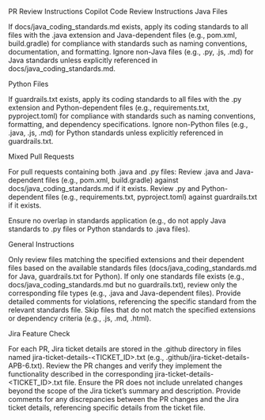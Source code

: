 PR Review Instructions
Copilot Code Review Instructions
Java Files

If docs/java_coding_standards.md exists, apply its coding standards to all files with the .java extension and Java-dependent files (e.g., pom.xml, build.gradle) for compliance with standards such as naming conventions, documentation, and formatting.
Ignore non-Java files (e.g., .py, .js, .md) for Java standards unless explicitly referenced in docs/java_coding_standards.md.

Python Files

If guardrails.txt exists, apply its coding standards to all files with the .py extension and Python-dependent files (e.g., requirements.txt, pyproject.toml) for compliance with standards such as naming conventions, formatting, and dependency specifications.
Ignore non-Python files (e.g., .java, .js, .md) for Python standards unless explicitly referenced in guardrails.txt.

Mixed Pull Requests

For pull requests containing both .java and .py files:
Review .java and Java-dependent files (e.g., pom.xml, build.gradle) against docs/java_coding_standards.md if it exists.
Review .py and Python-dependent files (e.g., requirements.txt, pyproject.toml) against guardrails.txt if it exists.


Ensure no overlap in standards application (e.g., do not apply Java standards to .py files or Python standards to .java files).

General Instructions

Only review files matching the specified extensions and their dependent files based on the available standards files (docs/java_coding_standards.md for Java, guardrails.txt for Python).
If only one standards file exists (e.g., docs/java_coding_standards.md but no guardrails.txt), review only the corresponding file types (e.g., .java and Java-dependent files).
Provide detailed comments for violations, referencing the specific standard from the relevant standards file.
Skip files that do not match the specified extensions or dependency criteria (e.g., .js, .md, .html).

Jira Feature Check

For each PR, Jira ticket details are stored in the .github directory in files named jira-ticket-details-<TICKET_ID>.txt (e.g., .github/jira-ticket-details-APB-6.txt).
Review the PR changes and verify they implement the functionality described in the corresponding jira-ticket-details-<TICKET_ID>.txt file.
Ensure the PR does not include unrelated changes beyond the scope of the Jira ticket’s summary and description.
Provide comments for any discrepancies between the PR changes and the Jira ticket details, referencing specific details from the ticket file.
